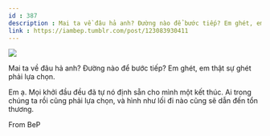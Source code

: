 ```yaml
---
id : 387
description : Mai ta về đâu hả anh? Đường nào để bước tiếp? Em ghét, em thật sự ghét phải lựa chọn.
link : https://iambep.tumblr.com/post/123083930411
---
```


![](https://64.media.tumblr.com/bed60a4410007fa22c5fe2c6e3143ca8/tumblr_nqw5o67dJl1u3a9rjo1_1280.jpg)

Mai ta về đâu hả anh? Đường nào để bước tiếp? Em ghét, em thật sự ghét phải
lựa chọn.

Em ạ. Mọi khởi đầu đều đã tự nó định sẵn cho mình một kết thúc. Ai trong
chúng ta rồi cũng phải lựa chọn, và hình như lối đi nào cũng sẽ dẫn đến
tổn thương.

From BeP